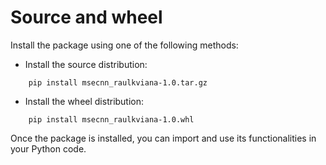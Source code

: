 # Source and wheel

Install the package using one of the following methods:

   - Install the source distribution:
``` shell
    pip install msecnn_raulkviana-1.0.tar.gz
```

   - Install the wheel distribution:
``` shell
    pip install msecnn_raulkviana-1.0.whl
```

Once the package is installed, you can import and use its functionalities in your Python code.